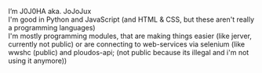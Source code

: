I’m J0J0HA aka. JoJoJux  
I'm good in Python and JavaScript (and HTML & CSS, but these aren't really a programming languages)  
I'm mostly programming modules, that are making things easier (like jerver, currently not public) or are connecting to web-services via selenium (like wwshc (public) and ploudos-api; (not public because its illegal and i'm not using it anymore))  
